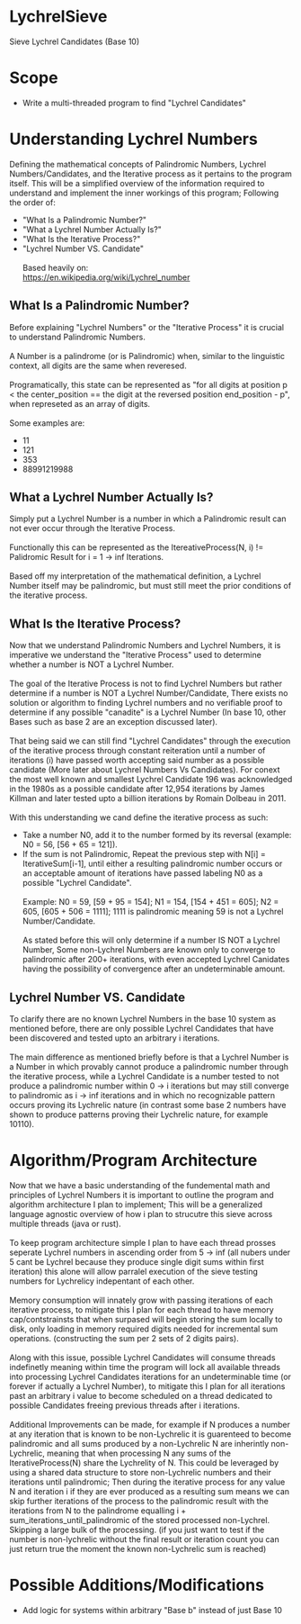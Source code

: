 # LychrelSieve
Sieve Lychrel Candidates (Base 10)
# Scope
+ Write a multi-threaded program to find "Lychrel Candidates"
# Understanding Lychrel Numbers
Defining the mathematical concepts of Palindromic Numbers, Lychrel Numbers/Candidates, and the Iterative process as it pertains to the program itself. This will be a simplified overview of the information required to understand and implement the inner workings of this program; Following the order of:
+ "What Is a Palindromic Number?"
+ "What a Lychrel Number Actually Is?"
+ "What Is the Iterative Process?"
+ "Lychrel Number VS. Candidate" \
\
Based heavily on:\
https://en.wikipedia.org/wiki/Lychrel_number
## What Is a Palindromic Number?
Before explaining "Lychrel Numbers" or the "Iterative Process" it is crucial to understand Palindromic Numbers.\
\
A Number is a palindrome (or is Palindromic) when, similar to the linguistic context, all digits are the same when reveresed.\
\
Programatically, this state can be represented as "for all digits at position p < the center_position == the digit at the reversed position end_position - p", when represeted as an array of digits.\
\
Some examples are:
+ 11 
+ 121 
+ 353
+ 88991219988
## What a Lychrel Number Actually Is?
Simply put a Lychrel Number is a number in which a Palindromic result can not ever occur through the Iterative Process. \
\
Functionally this can be represented as the ItereativeProcess(N, i) != Palidromic Result for i = 1 -> inf Iterations. \
\
Based off my interpretation of the mathematical definition, a Lychrel Number itself may be palindromic, but must still meet the prior conditions of the iterative process.
## What Is the Iterative Process?
Now that we understand Palindromic Numbers and Lychrel Numbers, it is imperative we understand the "Iterative Process" used to determine whether a number is NOT a Lychrel Number.\
\
The goal of the Iterative Process is not to find Lychrel Numbers but rather determine if a number is NOT a Lychrel Number/Candidate, There exists no solution or algorithm to finding Lychrel numbers and no verifiable proof to determine if any possible "canadite" is a Lychrel Number (In base 10, other Bases such as base 2 are an exception discussed later).\
\
That being said we can still find "Lychrel Candidates" through the execution of the iterative process through constant reiteration until a number of iterations (i) have passed worth accepting said number as a possible candidate (More later about Lychrel Numbers Vs Candidates). For conext the most well known and smallest Lychrel Candidate 196 was acknowledged in the 1980s as a possible candidate after 12,954 iterations by James Killman and later tested upto a billion iterations by Romain Dolbeau in 2011.\
\
With this understanding we cand define the iterative process as such:
+ Take a number N0, add it to the number formed by its reversal (example: N0 = 56, [56 + 65 = 121]).
+ If the sum is not Palindromic, Repeat the previous step with N[i] = IterativeSum[i-1], until either a resulting palindromic number occurs or an acceptable amount of iterations have passed labeling N0 as a possible "Lychrel Candidate".\
\
Example: N0 = 59, [59 + 95 = 154]; N1 = 154, [154 + 451 = 605]; N2 = 605, [605 + 506 = 1111]; 1111 is palindromic meaning 59 is not a Lychrel Number/Candidate. \
\
As stated before this will only determine if a number IS NOT a Lychrel Number, Some non-Lychrel Numbers are known only to converge to palindromic after 200+ iterations, with even accepted Lychrel Canidates having the possibility of convergence after an undeterminable amount.
## Lychrel Number VS. Candidate
To clarify there are no known Lychrel Numbers in the base 10 system as mentioned before, there are only possible Lychrel Candidates that have been discovered and tested upto an arbitrary i iterations.\
\
The main difference as mentioned briefly before is that a Lychrel Number is a Number in which provably cannot produce a palindromic number through the iterative process, while a Lychrel Candidate is a number tested to not produce a palindromic number within 0 -> i iterations but may still converge to palindromic as i -> inf iterations and in which no recognizable pattern occurs proving its Lychrelic nature (in contrast some base 2 numbers have shown to produce patterns proving their Lychrelic nature, for example 10110). 

# Algorithm/Program Architecture
Now that we have a basic understanding of the fundemental math and principles of Lychrel Numbers it is important to outline the program and algorithm architecture I plan to implement; This will be a generalized language agnostic overview of how i plan to strucutre this sieve across multiple threads (java or rust).\
\
To keep program architecture simple I plan to have each thread prosses seperate Lychrel numbers in ascending order from 5 -> inf (all nubers under 5 cant be Lychrel because they produce single digit sums within first iteration) this alone will allow parralel execution of the sieve testing numbers for Lychrelicy indepentant of each other.\
\
Memory consumption will innately grow with passing iterations of each iterative process, to mitigate this I plan for each thread to have memory cap/contstrainsts that when surpased will begin storing the sum locally to disk, only loading in memory required digits needed for incremental sum operations. (constructing the sum per 2 sets of 2 digits pairs).\
\
Along with this issue, possible Lychrel Candidates will consume threads indefinetly meaning within time the program will lock all available threads into processing Lychrel Candidates iterations for an undeterminable time (or forever if actually a Lychrel Number), to mitigate this I plan for all iterations past an arbitrary i value to become scheduled on a thread dedicated to possible Candidates freeing previous threads after i iterations.\
\
Additional Improvements can be made, for example if N produces a number at any iteration that is known to be non-Lychrelic it is guarenteed to become palindromic and all sums produced by a non-Lychrelic N are inherintly non-Lychrelic, meaning that when processing N any sums of the IterativeProcess(N) share the Lychrelity of N. This could be leveraged by using a shared data structure to store non-Lychrelic numbers and their iterations until palindromic; Then during the iterative process for any value N and iteration i if they are ever produced as a resulting sum means we can skip further iterations of the process to the palindromic result with the iterations from N to the palindrome equalling i + sum_iterations_until_palindromic of the stored processed non-Lychrel. Skipping a large bulk of the processing. (if you just want to test if the number is non-lychrelic without the final result or iteration count you can just return true the moment the known non-Lychrelic sum is reached)

# Possible Additions/Modifications
+ Add logic for systems within arbitrary "Base b" instead of just Base 10